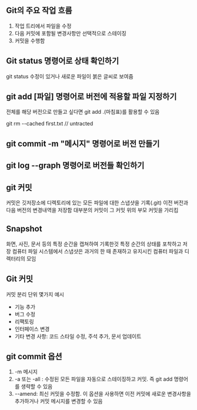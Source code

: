 ## Git의 주요 작업 흐름
1. 작업 트리에서 파일을 수정
2. 다음 커밋에 포함될 변경사항만 선택적으로 스테이징
3. 커밋을 수행함

## Git status 명령어로 상태 확인하기
git status
수정이 있거나 새로운 파일이 붉은 글씨로 보여줌

## git add [파일] 명령어로 버전에 적용할 파일 지정하기
전체를 해당 버전으로 만들고 싶다면 git add .(마침표)를 활용할 수 있음

git rm --cached first.txt // untracted

## git commit -m "메시지" 명령어로 버전 만들기
## git log --graph 명령어로 버전들 확인하기
## git 커밋
커밋은 깃저장소에 디렉토리에 있는 모든 파일에 대한 스냅샷을 기록(.git) 이전 버전과 다음 버전의 변경내역을 저장함 대부분의 커밋이 그 커밋 위의 부모 커밋을 가리킴

## Snapshot
화면, 사진, 문서 등의 특정 순간을 캡쳐하여 기록한것
특정 순간의 상태를 포착하고 저장
컴퓨터 파일 시스템에서 스냅샷은 과거의 한 때 존재하고 유지시킨 컴퓨터 파일과 디렉터리의 모임

## Git 커밋
커밋 분리 단위 몇가지 예시
- 기능 추가
- 버그 수정
- 리팩토링
- 인터페이스 변경
- 기타 변경 사항: 코드 스타일 수정, 주석 추가, 문서 업데이트

## git commit 옵션
1. -m 메시지
2. -a 또는 -all : 수정된 모든 파일을 자동으로 스테이징하고 커밋. 즉 git add 명령어를 생략할 수 있음
3. --amend: 최신 커밋을 수정함. 이 옵션을 사용하면 이전 커밋에 새로운 변경사항을 추가하거나 커밋 메시지를 변경할 수 있음






